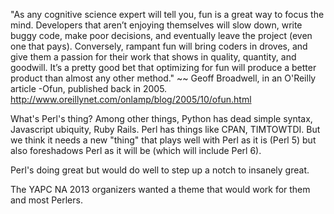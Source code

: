 "As any cognitive science expert will tell you, fun is a great way to focus the mind. Developers that aren’t enjoying themselves will slow down, write buggy code, make poor decisions, and eventually leave the project (even one that pays). Conversely, rampant fun will bring coders in droves, and give them a passion for their work that shows in quality, quantity, and goodwill. It’s a pretty good bet that optimizing for fun will produce a better product than almost any other method."
~~ Geoff Broadwell, in an O'Reilly article -Ofun, published back in 2005.
http://www.oreillynet.com/onlamp/blog/2005/10/ofun.html

What's Perl's thing? Among other things, Python has dead simple syntax, Javascript ubiquity, Ruby Rails. Perl has things like CPAN, TIMTOWTDI. But we think it needs a new "thing" that plays well with Perl as it is (Perl 5) but also foreshadows Perl as it will be (which will include Perl 6).

Perl's doing great but would do well to step up a notch to insanely great.

The YAPC NA 2013 organizers wanted a theme that would work for them and most Perlers.